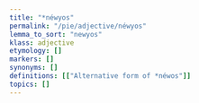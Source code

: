 ```yaml
---
title: "*néwyos"
permalink: "/pie/adjective/néwyos"
lemma_to_sort: "newyos"
klass: adjective
etymology: []
markers: []
synonyms: []
definitions: [["Alternative form of *néwos"]]
topics: []
---
```

